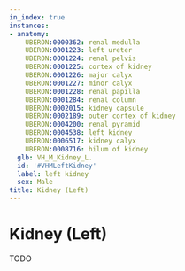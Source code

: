 ```yaml
---
in_index: true
instances:
- anatomy:
    UBERON:0000362: renal medulla
    UBERON:0001223: left ureter
    UBERON:0001224: renal pelvis
    UBERON:0001225: cortex of kidney
    UBERON:0001226: major calyx
    UBERON:0001227: minor calyx
    UBERON:0001228: renal papilla
    UBERON:0001284: renal column
    UBERON:0002015: kidney capsule
    UBERON:0002189: outer cortex of kidney
    UBERON:0004200: renal pyramid
    UBERON:0004538: left kidney
    UBERON:0006517: kidney calyx
    UBERON:0008716: hilum of kidney
  glb: VH_M_Kidney_L.
  id: '#VHMLeftKidney'
  label: left kidney
  sex: Male
title: Kidney (Left)
---
```


# Kidney (Left)

TODO